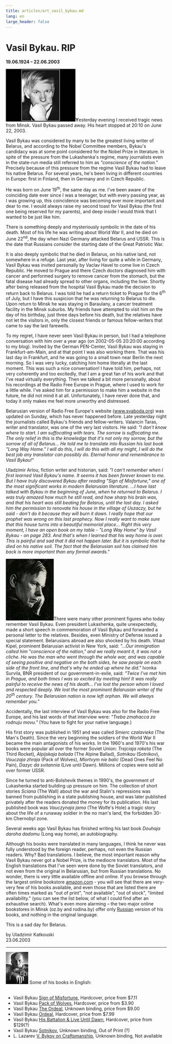 ```yaml
---
title: articles/art_vasil_bykau.md 
lang: en
large_header: false
---
```



<h1 id="vasil-bykau.-rip">Vasil Bykau. RIP</h1>

<strong>19.06.1924 – 22.06.2003</strong>


<img src="bykau2.jpg" width="218" height="164" alt="Vasil Bykau" /><strong>Y</strong>esterday evening I received tragic news from Minsk. Vasil Bykau passed away. His heart stopped at 20:10 on June 22, 2003.


Vasil Bykau was considered by many to be the greatest living writer of Belarus, and according to the Nobel Committee members, Bykau's candidacy was at some point considered for the Nobel Prize in literature. In spite of the pressure from the Lukashenka's regime, many journalists even in the state-run media still referred to him as  *"conscience of the nation."*  Precisely because of this pressure from the regime Vasil Bykau had to leave his native Belarus. For several years, he's been living in different countries in Europe: first in Finland, then in Germany and in Czech Republic.


He was born on June 19<sup>th</sup>, the same day as me. I've been aware of the coinciding date ever since I was a teenager, but with every passing year, as I was growing up, this coincidence was becoming ever more important and dear to me. I would always raise my second toast for Vasil Bykau (the first one being reserved for my parents), and deep inside I would think that I wanted to be just like him.


There is something deeply and mysteriously symbolic in the date of his death. Most of his life he was writing about World War II, and he died on June 22<sup>nd</sup>, the day when Nazi Germany attacked Belarus and USSR. This is the date that Russians consider the starting date of the Great Patriotic War.


It is also deeply symbolic that he died in Belarus, on his native land, not somewhere in a refuge. Last year, after living for quite a while in Germany, Vasil Bykau was invited personally by Vaclav Havel to come live in Czech Republic. He moved to Prague and there Czech doctors diagnosed him with cancer and performed surgery to remove cancer from the stomach, but the fatal disease had already spread to other organs, including the liver. Shortly after being released from the hospital Vasil Bykau made the decision to return back to Belarus. I was told he had a return ticket to Prague for the 6<sup>th</sup> of July, but I have this suspicion that he was returning to Belarus to die. Upon return to Minsk he was staying in Baraulany, a cancer treatment facility in the Minsk suburbs. My friends have attempted to visit him on the day of his birthday, just three days before his death, but the relatives have not let the visitors in, only the closest friends or famous fellow-writers that came to say the last farewells.


To my regret, I have never seen Vasil Bykau in person, but I had a telephone conversation with him over a year ago (on 2002-05-05 20:20:00 according to my blog). Invited by the German PEN-Center, Vasil Bykau was staying in Frankfurt-am-Main, and at that point I was also working there. That was his last day in Frankfurt, and he was going to a small town near Berlin the next morning. So I was very lucky, catching him home literally at the last moment. This was such a nice conversation! I have told him, perhaps, not very coherently and too excitedly, that I am a great fan of his work and that I've read virtually everything. Then we talked a bit more personally, about his recordings at the Radio Free Europe in Prague, where I used to work for a little while. I've asked him for a permission to make him a website in the future, he did not mind it at all. Unfortunately, I have never done that, and today it only makes me feel more unworthy and distressed.


Belarusian version of Radio Free Europe's website (www.svaboda.org) was updated on Sunday, which has never happened before. Late yesterday night the journalists called Bykau's friends and fellow-writers. Valancin Taras, writer and translator, was one of the very last visitors. He said:  *"I don't know where to start. I am suffocating with tears. The sorrow is suffocating me. The only relief in this is the knowledge that it's not only my sorrow, but the sorrow of all of Belarus... He told me to translate into Russian his last book "Long Way Home." I will do this, I will do this with all my might, I will do the best job any translator can possibly do. Eternal honor and remembrance to Vasil Bykau!"* 


Uladzimir Arlou, fiction writer and historian, said:  *"I can't remember when I first learned Vasil Bykau's name. It seems it has been forever known to me. But I have truly discovered Bykau after reading "Sign of Misfortune," one of the most significant works in modern Belarusian literature. ...I have last talked with Bykau in the beginning of June, when he returned to Belarus. I was truly amazed how much he still read, and how sharp his brain was, and that his heart was still beating for Belarus, until the last day. I asked him the permission to renovate his house in the village of Uszaczy, but he said - don't do it because they will burn it down. I really hope that our prophet was wrong on this last prophecy. Now I really want to make sure that this house turns into a beautiful memorial place... Right this very moment, I have an open book on my table - "Long Way Home" by Vasil Bykau - on page 283. And that's when I learned that his way home is over. This is painful and sad that it did not happen later. But it is symbolic that he died on his native soil. The fact that the Belarusian soil has claimed him back is more important than any formal awards."* 


<img src="bykau.jpg" width="150" height="192" alt="Vasil Bykau" />There were many other prominent figures who today remember Vasil Bykau. Even president Lukashenka, quite unexpectedly, made a short speech in commemoration of Vasil Bykau and forwarded a personal letter to the relatives. Besides, even Ministry of Defense issued a special statement. Belarusians abroad are also shocked by his death. Vitaut Kipel, prominent Belarusian activist in New York, said:  *"...Our immigration called him "conscience of the nation," and we really meant it, it was not a cliche. He was the man who went through the whole war, and was capable of seeing positive and negative on the both sides, he saw people on each side of the front line, and that's why he ended up where he did."*  Ivonka Survila, BNR president of our government-in-exile, said:  *"Twice I've met him in Prague, and both times I was so excited by meeting him! It was really painful to receive the news of his death... I've lost the person whom I loved and respected deeply. We lost the most prominent Belarusian writer of the 20<sup>th</sup> century. The Belarusian nation is now left orphan. We will always remember you."* 


Accidentally, the last interview of Vasil Bykau was also for the Radio Free Europe, and his last words of that interview were:  *"Treba zmahacca za rodnuju movu."*  (You have to fight for your native language.)


His first story was published in 1951 and was called  *Smierc czalavieka*  (The Man's Death). Since the very beginning the soldiers of the World War II became the main antagonists of his works. In the 1960's and 1970's his war books were popular all over the former Soviet Union:  *Trejciaja raketa*  (The Third Rocket),  *Alpijskaja balada*  (The Alpine Ballad),  *Sotnikau*  (Sotnikov),  *Vouczaja zhraja*  (Pack of Wolves),  *Miortvym nie balic*  (Dead Ones Feel No Pain),  *Dazyc da svitannia*  (Live until Dawn). Millions of copies were sold all over former USSR.


Since he turned to anti-Bolshevik themes in 1990's, the government of Lukashenka started building up pressure on him. The collection of short stories  *Sciana*  (The Wall) about the war and Stalin's repressions was banned from publishing in a state publishing house, and was later published privately after the readers donated the money for its publication. His last published book was  *Vauczynaja jama*  (The Wolfe's Hole) a tragic story about the life of a runaway soldier in the no man's land, the forbidden 30-km Chernobyl zone.


Several weeks ago Vasil Bykau has finished writing his last book  *Douhaja daroha dadomu*  (Long way home), an autobiography.


Although his books were translated in many languages, I think he never was fully understood by the foreign reader, perhaps, not even the Russian readers. Why? Bad translations. I believe, the most important reason why Vasil Bykau never got a Nobel Prize, is the mediocre translators. Most of the English translations that I've seen were done by the Soviet translators, and not even from the original in Belarusian, but from Russian translations. No wonder, there is very little available offline and online. If you browse through the largest online bookstore <a href="http://www.amazon.com/exec/obidos/redirect-home/belarusianlan-20">amazon.com</a> - you will see that there are very-very few of his books available, and even those that are listed there are often times marked as "out of print", "not available", "out of stock", "limited availability." (you can see the list below, of what I could find after an exhaustive search). What's even more alarming – the two major online bookstores in Minsk (oz.by and rodina.by) offer only <a href="http://oz.by/books/more105936.html?partner=pravapis">Russian</a> version of his books, and nothing in the original language.


This is a sad day for Belarus.


by Uladzimir Katkouski<br />
23.06.2003

<hr />

<img src="bykau4.jpg" width="70" height="100" alt="Vasil Bykau" /> Some of his books in English:<br />
<br />
- Vasil Bykau <a href="http://www.amazon.com/exec/obidos/ASIN/0898640490/belarusianlan-20">Sign of Misfortune</a>, Hardcover, price from $7.11<br />
- Vasil Bykau <a href="http://www.amazon.com/exec/obidos/ASIN/0690041144/belarusianlan-20">Pack of Wolves</a>, Hardcover, price from $3.90<br />
- Vasil Bykau <a href="http://www.amazon.com/exec/obidos/ASIN/0525171959/belarusianlan-20">The Ordeal</a>, Unknown binding, price from $9.00<br />
- Vasil Bykau <a href="http://www.amazon.com/exec/obidos/ASIN/0525171924/belarusianlan-20">Ordeal</a>, Hardcover, price from $7.99<br />
- Vasil Bykau <a href="http://www.amazon.com/exec/obidos/ASIN/0702216054/belarusianlan-20">His Battalion &amp; Live Until Dawn</a>, Hardcover, price from $129(?)<br />
- Vasil Bykau <a href="http://www.amazon.com/exec/obidos/ASIN/2226001131/belarusianlan-20">Sotnikov</a>, Unknown binding, Out of Print (?)<br />
- L. Lazarev <a href="http://www.amazon.com/exec/obidos/ASIN/5050006856/belarusianlan-20">V. Bykov on Craftsmanship</a>, Unknown binding, Not available<br />


